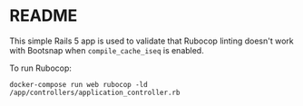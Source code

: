 # README

This simple Rails 5 app is used to validate that Rubocop linting doesn't work with
Bootsnap when `compile_cache_iseq` is enabled.

To run Rubocop:
 
```
docker-compose run web rubocop -ld /app/controllers/application_controller.rb
```
